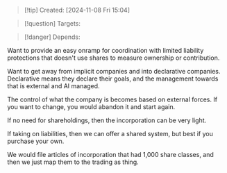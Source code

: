 
>[!tip] Created: [2024-11-08 Fri 15:04]

>[!question] Targets: 

>[!danger] Depends: 

Want to provide an easy onramp for coordination with limited liability protections that doesn't use shares to measure ownership or contribution.

Want to get away from implicit companies and into declarative companies.  Declarative means they declare their goals, and the management towards that is external and AI managed.

The control of what the company is becomes based on external forces.  If you want to change, you would abandon it and start again.

If no need for shareholdings, then the incorporation can be very light.

If taking on liabilities, then we can offer a shared system, but best if you purchase your own.

We would file articles of incorporation that had 1,000 share classes, and then we just map them to the trading as thing.